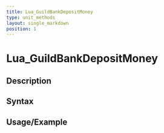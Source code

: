 ```yaml
---
title: Lua_GuildBankDepositMoney
type: unit_methods
layout: single_markdown
position: 1
---
```


# Lua_GuildBankDepositMoney

## Description

## Syntax

## Usage/Example


